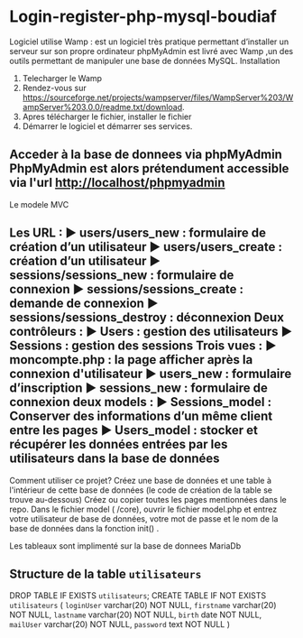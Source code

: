 # Login-register-php-mysql-boudiaf
Logiciel utilise 
Wamp : est un logiciel très pratique permettant d’installer un serveur sur son propre ordinateur 
phpMyAdmin est livré avec Wamp ,un des outils permettant de manipuler une base de données MySQL.
Installation

1.	Telecharger le Wamp 
2.	Rendez-vous sur https://sourceforge.net/projects/wampserver/files/WampServer%203/WampServer%203.0.0/readme.txt/download.
3.	Apres télécharger le fichier, installer le fichier 
4.	Démarrer le logiciel et démarrer ses services.

Acceder à la base de donnees via phpMyAdmin 
PhpMyAdmin est alors prétendument accessible via l'url [http://localhost/phpmyadmin](http://localhost/phpmyadmin)
---------------------
Le modele MVC

Les URL :
▶ users/users_new : formulaire de création d’un utilisateur
▶ users/users_create : création d’un utilisateur
▶ sessions/sessions_new : formulaire de connexion
▶ sessions/sessions_create : demande de connexion
▶ sessions/sessions_destroy : déconnexion
Deux contrôleurs :
▶ Users : gestion des utilisateurs
▶ Sessions : gestion des sessions
Trois vues :
▶ moncompte.php : la page afficher après la connexion d'utilisateur 
▶ users_new : formulaire d’inscription
▶ sessions_new : formulaire de connexion
deux  models :
▶ Sessions_model : Conserver des informations d’un même client entre
les pages
▶ Users_model : stocker et récupérer les données entrées par les utilisateurs dans la base de données 
------

Comment utiliser ce projet?
Créez une base de données et une table à l'intérieur de cette base de données (le code de création de la table se trouve au-dessous)
Créez ou copier toutes les pages mentionnées dans le repo.
Dans le fichier model ( /core), ouvrir le fichier model.php et entrez votre utilisateur de base de données, votre mot de passe et le nom de la base de données dans la fonction init() .

Les tableaux sont implimenté sur la base de donnees MariaDb

Structure de la table `utilisateurs`
--
DROP TABLE IF EXISTS `utilisateurs`;
CREATE TABLE IF NOT EXISTS `utilisateurs` (
  `loginUser` varchar(20) NOT NULL,
  `firstname` varchar(20) NOT NULL,
  `lastname` varchar(20) NOT NULL,
  `birth` date NOT NULL,
  `mailUser` varchar(20) NOT NULL,
  `password` text NOT NULL
)
	

